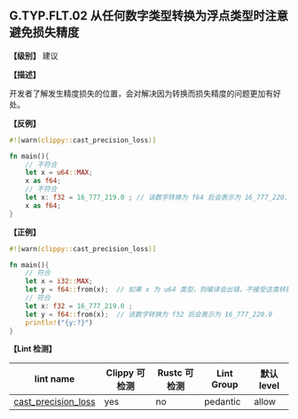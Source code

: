 ## G.TYP.FLT.02  从任何数字类型转换为浮点类型时注意避免损失精度

**【级别】** 建议

**【描述】**

开发者了解发生精度损失的位置，会对解决因为转换而损失精度的问题更加有好处。

**【反例】**

```rust
#![warn(clippy::cast_precision_loss)]

fn main(){
    // 不符合
    let x = u64::MAX;
    x as f64;
    // 不符合
    let x: f32 = 16_777_219.0 ; // 该数字转换为 f64 后会表示为 16_777_220.0
    x as f64;
}
```

**【正例】**

```rust
#![warn(clippy::cast_precision_loss)]

fn main(){
    // 符合
    let x = i32::MAX;
    let y = f64::from(x);  // 如果 x 为 u64 类型，则编译会出错，不接受这类转换
    // 符合
    let x: f32 = 16_777_219.0 ;
    let y = f64::from(x);  // 该数字转换为 f32 后会表示为 16_777_220.0
    println!("{y:?}")
}
```

**【Lint 检测】**

| lint name                                                                                  | Clippy 可检测 | Rustc 可检测 | Lint Group | 默认level |
| ------------------------------------------------------------------------------------------ | ------------- | ------------ | ---------- | --------- |
| [cast_precision_loss](https://rust-lang.github.io/rust-clippy/master/#cast_precision_loss) | yes           | no           | pedantic   | allow     |


